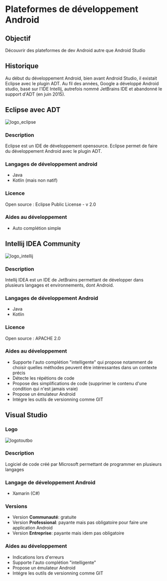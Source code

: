 # Plateformes de développement Android
## Objectif
Découvrir des plateformes de dev Android autre que Android Studio

## Historique
Au début du développement Android, bien avant Android Studio, il existait Eclipse avec le plugin ADT. Au fil des années, Google a développé Android studio, basé sur l'IDE Intellij, autrefois nommé JetBrains IDE et abandonné le support d'ADT (en juin 2015).

## Eclipse avec ADT
![logo_eclipse](https://encrypted-tbn0.gstatic.com/images?q=tbn:ANd9GcRWBjg9-5fk8Qh751V4YPFqOr6ga7R8gm4Phw&usqp=CAU)
### Description
Eclipse est un IDE de développement opensource. Eclipse permet de faire du développement Android avec le plugin ADT.

### Langages de développement android
- Java
- Kotlin (mais non natif)

### Licence
Open source : Eclipse Public License - v 2.0

### Aides au développement
- Auto complétion simple

## Intellij IDEA Community
![logo_intellij](https://confluence.jetbrains.com/download/attachments/10818/IDEADEV?version=6&modificationDate=1449747979000&api=v2)
### Description
Intellij IDEA est un IDE de JetBrains permettant de développer dans plusieurs langages et environnements, dont Android.

### Langages de développement Android
- Java
- Kotlin

### Licence
Open source : APACHE 2.0

### Aides au développement
- Supporte l'auto complétion "intelligente" qui propose notamment de choisir quelles méthodes peuvent être intéressantes dans un contexte précis
- Détecte les répétions de code
- Propose des simplifications de code (supprimer le contenu d'une condition qui n'est jamais vraie)
- Propose un émulateur Android
- Intégre les outils de versionning comme GIT

## Visual Studio
### Logo
![logotoutbo](https://blog.jeremylandon.com/images/logo/visualstudio.png)
### Description
Logiciel de code créé par Microsoft permettant de programmer en plusieurs langages

### Langage de développement Android
- Xamarin (C#)

### Versions
- Version __Communauté__: gratuite
- Version __Professional__: payante mais pas obligatoire pour faire une application Android
- Version __Entreprise__: payante mais idem pas obligatoire

### Aides au développement
- Indications lors d'erreurs
- Supporte l'auto complétion "intelligente"
- Propose un émulateur Android
- Intégre les outils de versionning comme GIT
